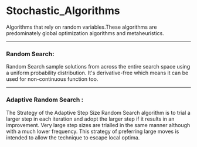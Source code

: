 # Stochastic_Algorithms 
 Algorithms that rely on random variables.These algorithms are predominately global optimization
 algorithms and metaheuristics.
 
 ---
 
 ### Random Search:
 Random Search sample solutions from across the entire search space using a uniform probability distribution.
 It's  derivative-free which means it can be used for non-continuous function too.
 
 ---
 
### Adaptive Random Search :
The Strategy of the Adaptive Step Size Random Search algorithm is to trial a larger step in each iteration and adopt the larger step if it results in an improvement. Very large step sizes are trialled in the same manner although with a much lower frequency. This strategy of preferring large moves is intended to allow the technique to escape local optima.
